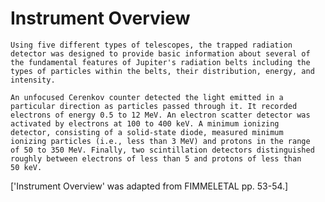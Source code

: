 
 
  Instrument Overview
  ===================
    Using five different types of telescopes, the trapped radiation
    detector was designed to provide basic information about several of
    the fundamental features of Jupiter's radiation belts including the
    types of particles within the belts, their distribution, energy, and
    intensity.
 
    An unfocused Cerenkov counter detected the light emitted in a
    particular direction as particles passed through it. It recorded
    electrons of energy 0.5 to 12 MeV. An electron scatter detector was
    activated by electrons at 100 to 400 keV. A minimum ionizing
    detector, consisting of a solid-state diode, measured minimum
    ionizing particles (i.e., less than 3 MeV) and protons in the range
    of 50 to 350 MeV. Finally, two scintillation detectors distinguished
    roughly between electrons of less than 5 and protons of less than
    50 keV.
 
  ['Instrument Overview' was adapted from FIMMELETAL pp. 53-54.]

        